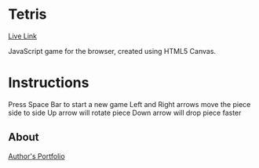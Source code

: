 # Tetris

[Live Link][liveLink]

[liveLink]: http://kylebwilson49.github.io/Tetris/

JavaScript game for the browser, created using HTML5 Canvas.

# Instructions

Press Space Bar to start a new game
Left and Right arrows move the piece side to side
Up arrow will rotate piece
Down arrow will drop piece faster

## About

[Author's Portfolio][portfolio]

[portfolio]: http://kylebwilson49.github.io/
